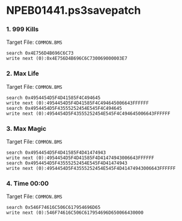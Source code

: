 # NPEB01441.ps3savepatch

### 1. 999 Kills

Target File: `COMMON.BMS`

```
search 0x4E756D4B696C6C73
write next (0):0x4E756D4B696C6C730069000003E7
```

### 2. Max Life

Target File: `COMMON.BMS`

```
search 0x4954454D5F4D41585F4C494645
write next (0):4954454D5F4D41585F4C494645006643FFFFFF
search 0x4954454D5F43555252454E545F4C494645
write next (0):4954454D5F43555252454E545F4C494645006643FFFFFF
```

### 3. Max Magic

Target File: `COMMON.BMS`

```
search 0x4954454D5F4D41585F4D41474943
write next (0):4954454D5F4D41585F4D41474943006643FFFFFF
search 0x4954454D5F43555252454E545F4D41474943
write next (0):4954454D5F43555252454E545F4D41474943006643FFFFFF
```

### 4. Time 00:00

Target File: `COMMON.BMS`

```
search 0x546F74616C506C617954696D65
write next (0):546F74616C506C617954696D650066430000
```

